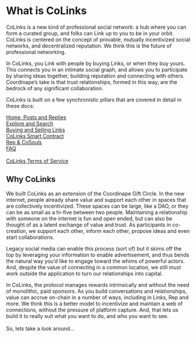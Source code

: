 # What is CoLinks

CoLinks is a new kind of professional social network: a hub where you can form a curated group, and folks can Link up to you to be in your orbit. CoLinks is centered on the concept of provable, mutually incentivized social networks, and decentralized reputation. We think this is the future of professional networking.

In CoLinks, you Link with people by buying Links, or when they buy yours. This connects you in an intimate social graph, and allows you to participate by sharing ideas together, building reputation and connecting with others. Coordinape’s take is that trust relationships, formed in this way, are the bedrock of any significant collaboration.

CoLinks is built on a few synchronistic pillars that are covered in detail in these docs:

[Home, Posts and Replies](home-posts-and-replies.md)\
[Explore ](explore-and-search.md)[and Search](explore-and-search.md)\
[Buying and Selling Links](buying-and-selling-links.md)\
[CoLinks Smart Contract](colinks-smart-contract.md)\
[Rep & CoSouls](rep-and-cosouls.md)\
[FAQ](faq.md)\
\
[CoLinks Terms of Service](https://coordinape.com/terms)

## **Why CoLinks**

We built CoLinks as an extension of the Coordinape Gift Circle. In the new internet, people already share value and support each other in spaces that are collectively incentivized. These spaces can be large, like a DAO, or they can be as small as a hi-five between two people. Maintaining a relationship with someone on the internet is fun and open ended, but can also be thought of as a latent exchange of value and trust. As participants in co-creation, we support each other, inform each other, propose ideas and even start collaborations.

Legacy social media can enable this process (sort of) but it skims off the top by leveraging your information to enable advertisement, and thus bends the natural way you’d like to engage toward the whims of powerful actors. And, despite the value of connecting in a common location, we still must work outside the application to turn our relationships into capital.&#x20;

In CoLinks, the protocol manages rewards intrinsically and without the need of monolithic, paid sponsors. As you build conversations and relationships, value can accrue on-chain in a number of ways, including in Links, Rep and more. We think this is a better model to incentivize and maintain a web of connections, without the pressure of platform capture. And, that lets us build it to really suit what you want to do, and who you want to see.\
\
So, lets take a look around...
